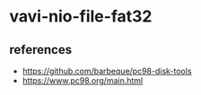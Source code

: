 # vavi-nio-file-fat32





## references

 * https://github.com/barbeque/pc98-disk-tools
 * https://www.pc98.org/main.html